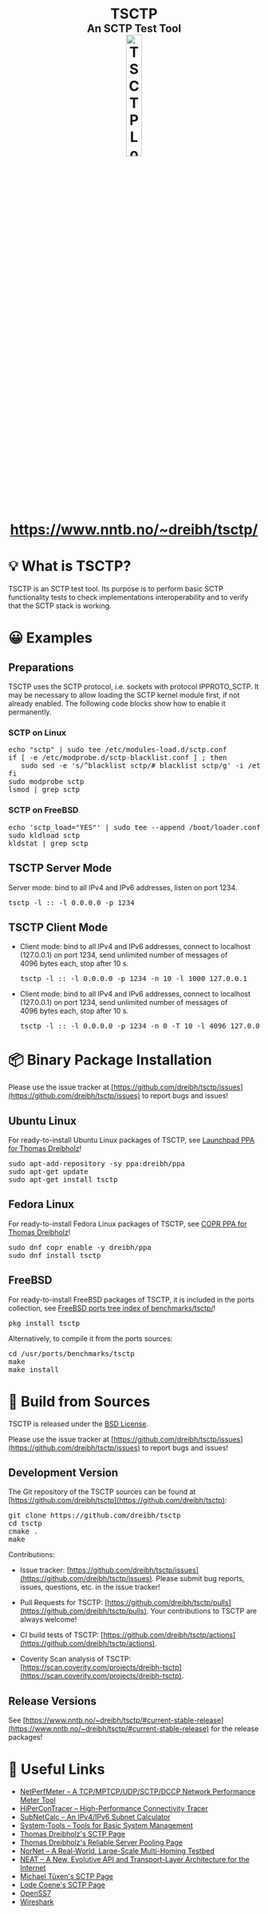 <h1 align="center">
 TSCTP<br />
 <span style="font-size:75%">An SCTP Test Tool</span><br />
 <a href="https://www.nntb.no/~dreibh/tsctp/">
 <img alt="TSCTP Logo" src="https://www.nntb.no/~dreibh/sctp/images/SCTPProject.svg" width="25%" /><br />
  https://www.nntb.no/~dreibh/tsctp/
 </a>
</h1>


# 💡 What is TSCTP?

TSCTP is an SCTP test tool. Its purpose is to perform basic SCTP
functionality tests to check implementations interoperability and
to verify that the SCTP stack is working.


# 😀 Examples

## Preparations

TSCTP uses the SCTP protocol, i.e. sockets with protocol IPPROTO_SCTP. It may be necessary to allow loading the SCTP kernel module first, if not already enabled. The following code blocks show how to enable it permanently.

### SCTP on Linux

<pre>
echo "sctp" | sudo tee /etc/modules-load.d/sctp.conf
if [ -e /etc/modprobe.d/sctp-blacklist.conf ] ; then
   sudo sed -e 's/^blacklist sctp/# blacklist sctp/g' -i /etc/modprobe.d/sctp-blacklist.conf
fi
sudo modprobe sctp
lsmod | grep sctp
</pre>

### SCTP on FreeBSD

<pre>
echo 'sctp_load="YES"' | sudo tee --append /boot/loader.conf
sudo kldload sctp
kldstat | grep sctp
</pre>

## TSCTP Server Mode

Server mode: bind to all IPv4 and IPv6 addresses, listen on port&nbsp;1234.

<pre>
tsctp -l :: -l 0.0.0.0 -p 1234
</pre>

## TSCTP Client Mode

* Client mode:
  bind to all IPv4 and IPv6 addresses,
  connect to localhost (127.0.0.1) on port&nbsp;1234,
  send unlimited number of messages of 4096&nbsp;bytes each,
  stop after 10 s.

  <pre>
  tsctp -l :: -l 0.0.0.0 -p 1234 -n 10 -l 1000 127.0.0.1
  </pre>

* Client mode:
  bind to all IPv4 and IPv6 addresses,
  connect to localhost (127.0.0.1) on port&nbsp;1234,
  send unlimited number of messages of 4096&nbsp;bytes each,
  stop after 10&nbsp;s.

  <pre>
  tsctp -l :: -l 0.0.0.0 -p 1234 -n 0 -T 10 -l 4096 127.0.0.1
  </pre>


# 📦 Binary Package Installation

Please use the issue tracker at [https://github.com/dreibh/tsctp/issues](https://github.com/dreibh/tsctp/issues) to report bugs and issues!

## Ubuntu Linux

For ready-to-install Ubuntu Linux packages of TSCTP, see [Launchpad PPA for Thomas Dreibholz](https://launchpad.net/~dreibh/+archive/ubuntu/ppa/+packages?field.name_filter=tsctp&field.status_filter=published&field.series_filter=)!

<pre>
sudo apt-add-repository -sy ppa:dreibh/ppa
sudo apt-get update
sudo apt-get install tsctp
</pre>

## Fedora Linux

For ready-to-install Fedora Linux packages of TSCTP, see [COPR PPA for Thomas Dreibholz](https://copr.fedorainfracloud.org/coprs/dreibh/ppa/package/tsctp/)!

<pre>
sudo dnf copr enable -y dreibh/ppa
sudo dnf install tsctp
</pre>

## FreeBSD

For ready-to-install FreeBSD packages of TSCTP, it is included in the ports collection, see [FreeBSD ports tree index of benchmarks/tsctp/](https://cgit.freebsd.org/ports/tree/benchmarks/tsctp/)!

<pre>
pkg install tsctp
</pre>

Alternatively, to compile it from the ports sources:

<pre>
cd /usr/ports/benchmarks/tsctp
make
make install
</pre>


# 💾 Build from Sources

TSCTP is released under the [BSD License](https://opensource.org/licenses/BSD-3-Clause).

Please use the issue tracker at [https://github.com/dreibh/tsctp/issues](https://github.com/dreibh/tsctp/issues) to report bugs and issues!

## Development Version

The Git repository of the TSCTP sources can be found at [https://github.com/dreibh/tsctp](https://github.com/dreibh/tsctp):

<pre>
git clone https://github.com/dreibh/tsctp
cd tsctp
cmake .
make
</pre>

Contributions:

* Issue tracker: [https://github.com/dreibh/tsctp/issues](https://github.com/dreibh/tsctp/issues).
  Please submit bug reports, issues, questions, etc. in the issue tracker!

* Pull Requests for TSCTP: [https://github.com/dreibh/tsctp/pulls](https://github.com/dreibh/tsctp/pulls).
  Your contributions to TSCTP are always welcome!

* CI build tests of TSCTP: [https://github.com/dreibh/tsctp/actions](https://github.com/dreibh/tsctp/actions).

* Coverity Scan analysis of TSCTP: [https://scan.coverity.com/projects/dreibh-tsctp](https://scan.coverity.com/projects/dreibh-tsctp).

## Release Versions

See [https://www.nntb.no/~dreibh/tsctp/#current-stable-release](https://www.nntb.no/~dreibh/tsctp/#current-stable-release) for the release packages!


# 🔗 Useful Links

* [NetPerfMeter – A TCP/MPTCP/UDP/SCTP/DCCP Network Performance Meter Tool](https://www.nntb.no/~dreibh/netperfmeter/index.html)
* [HiPerConTracer – High-Performance Connectivity Tracer](https://www.nntb.no/~dreibh/hipercontracer/index.html)
* [SubNetCalc – An IPv4/IPv6 Subnet Calculator](https://www.nntb.no/~dreibh/subnetcalc/index.html)
* [System-Tools – Tools for Basic System Management](https://www.nntb.no/~dreibh/system-tools/index.html)
* [Thomas Dreibholz's SCTP Page](https://www.nntb.no/~dreibh/sctp/index.html)
* [Thomas Dreibholz's Reliable Server Pooling Page](https://www.nntb.no/~dreibh/rserpool/index.html)
* [NorNet – A Real-World, Large-Scale Multi-Homing Testbed](https://www.nntb.no/)
* [NEAT – A New, Evolutive API and Transport-Layer Architecture for the Internet](https://neat.nntb.no/)
* [Michael Tüxen's SCTP Page](https://www.sctp.de/)
* [Lode Coene's SCTP Page](https://web.archive.org/web/20210813064400/http://www.sctp.be/)
* [OpenSS7](https://web.archive.org/web/20210813195936/http://www.openss7.org/)
* [Wireshark](https://www.wireshark.org/)
